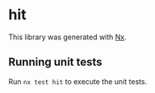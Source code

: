 # hit

This library was generated with [Nx](https://nx.dev).

## Running unit tests

Run `nx test hit` to execute the unit tests.
